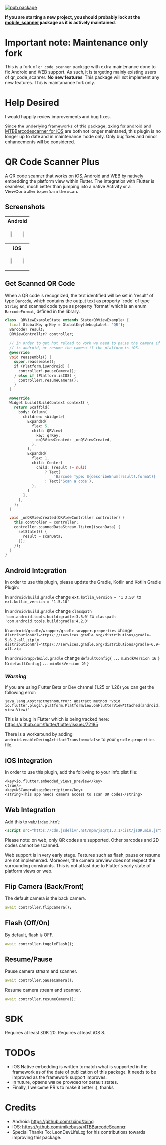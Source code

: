 [![pub package](https://img.shields.io/pub/v/qr_code_scanner_plus?include_prereleases)](https://pub.dartlang.org/packages/qr_code_scanner_plus)

**If you are starting a new project, you should probably look at the [mobile_scanner](https://pub.dev/packages/mobile_scanner) package as it is actively maintained**.

# Important note: Maintenance only fork

This is a fork of `qr_code_scanner` package with extra maintenance done to fix Android and WEB support. As such, it is targeting mainly existing users of qr_code_scanner.
**No new features:** This package will not implement any new features. This is maintanance fork only.

# Help Desired

I would happily review improvements and bug fixes.

Since the underlying frameworks of this package, [zxing for android](https://github.com/zxing/zxing) and [MTBBarcodescanner for iOS](https://github.com/mikebuss/MTBBarcodeScanner) are both not longer maintaned, this plugin is no longer up to date and in maintenance mode only. Only bug fixes and minor enhancements will be considered.

# QR Code Scanner Plus

A QR code scanner that works on iOS, Android and WEB by natively embedding the platform view within Flutter. The integration with Flutter is seamless, much better than jumping into a native Activity or a ViewController to perform the scan.

## Screenshots

<table>
<tr>
<th colspan="2">
Android
</th>
</tr>

<tr>
<td>
<p align="center">
<img src="https://raw.githubusercontent.com/juliuscanute/qr_code_scanner/master/.resources/android-app-screen-one.jpg" width="30%" height="30%">
</p>
</td>
<td>
<p align="center">
<img src="https://raw.githubusercontent.com/juliuscanute/qr_code_scanner/master/.resources/android-app-screen-two.jpg" width="30%" height="30%">
</p>
</td>
</tr>

<tr>
<th colspan="2">
iOS
</th>
</tr>

<tr>
<td>
<p align="center">
<img src="https://raw.githubusercontent.com/juliuscanute/qr_code_scanner/master/.resources/ios-app-screen-one.png" width="30%" height="30%">
</p>
</td>
<td>
<p align="center">
<img src="https://raw.githubusercontent.com/juliuscanute/qr_code_scanner/master/.resources/ios-app-screen-two.png" width="30%" height="30%">
</p>
</td>
</tr>

</table>

## Get Scanned QR Code

When a QR code is recognized, the text identified will be set in 'result' of type `Barcode`, which contains the output text as property 'code' of type `String` and scanned code type as property 'format' which is an enum `BarcodeFormat`, defined in the library.

```dart
class _QRViewExampleState extends State<QRViewExample> {
  final GlobalKey qrKey = GlobalKey(debugLabel: 'QR');
  Barcode? result;
  QRViewController? controller;

  // In order to get hot reload to work we need to pause the camera if the platform
  // is android, or resume the camera if the platform is iOS.
  @override
  void reassemble() {
    super.reassemble();
    if (Platform.isAndroid) {
      controller!.pauseCamera();
    } else if (Platform.isIOS) {
      controller!.resumeCamera();
    }
  }

  @override
  Widget build(BuildContext context) {
    return Scaffold(
      body: Column(
        children: <Widget>[
          Expanded(
            flex: 5,
            child: QRView(
              key: qrKey,
              onQRViewCreated: _onQRViewCreated,
            ),
          ),
          Expanded(
            flex: 1,
            child: Center(
              child: (result != null)
                  ? Text(
                      'Barcode Type: ${describeEnum(result!.format)}   Data: ${result!.code}')
                  : Text('Scan a code'),
            ),
          )
        ],
      ),
    );
  }

  void _onQRViewCreated(QRViewController controller) {
    this.controller = controller;
    controller.scannedDataStream.listen((scanData) {
      setState(() {
        result = scanData;
      });
    });
  }
}

```

## Android Integration

In order to use this plugin, please update the Gradle, Kotlin and Kotlin Gradle Plugin:

In `android/build.gradle` change `ext.kotlin_version = '1.3.50'` to `ext.kotlin_version = '1.5.10'`

In `android/build.gradle` change `classpath 'com.android.tools.build:gradle:3.5.0'` to `classpath 'com.android.tools.build:gradle:4.2.0'`

In `android/gradle/wrapper/gradle-wrapper.properties` change `distributionUrl=https\://services.gradle.org/distributions/gradle-5.6.2-all.zip` to `distributionUrl=https\://services.gradle.org/distributions/gradle-6.9-all.zip`

In `android/app/build.gradle` change
`defaultConfig{`
`...`
`minSdkVersion 16`
`}` to
`defaultConfig{`
`...`
`minSdkVersion 20`
`}`

### _Warning_

If you are using Flutter Beta or Dev channel (1.25 or 1.26) you can get the following error:

`java.lang.AbstractMethodError: abstract method "void io.flutter.plugin.platform.PlatformView.onFlutterViewAttached(android.view.View)"`

This is a bug in Flutter which is being tracked here: https://github.com/flutter/flutter/issues/72185

There is a workaround by adding `android.enableDexingArtifactTransform=false` to your `gradle.properties` file.

## iOS Integration

In order to use this plugin, add the following to your Info.plist file:

```
<key>io.flutter.embedded_views_preview</key>
<true/>
<key>NSCameraUsageDescription</key>
<string>This app needs camera access to scan QR codes</string>
```

## Web Integration

Add this to `web/index.html`:

```html
<script src="https://cdn.jsdelivr.net/npm/jsqr@1.3.1/dist/jsQR.min.js"></script>
```

Please note: on web, only QR codes are supported. Other barcodes and 2D codes cannot be scanned.

Web support is in very early stage. Features such as flash, pause or resume are not implemented. Moreover, the camera
preview does not respect the surrounding constraints. This is not at last due to Flutter's early state of platform views
on web.

## Flip Camera (Back/Front)

The default camera is the back camera.

```dart
await controller.flipCamera();
```

## Flash (Off/On)

By default, flash is OFF.

```dart
await controller.toggleFlash();
```

## Resume/Pause

Pause camera stream and scanner.

```dart
await controller.pauseCamera();
```

Resume camera stream and scanner.

```dart
await controller.resumeCamera();
```

# SDK

Requires at least SDK 20.
Requires at least iOS 8.

# TODOs

- iOS Native embedding is written to match what is supported in the framework as of the date of publication of this package. It needs to be improved as the framework support improves.
- In future, options will be provided for default states.
- Finally, I welcome PR's to make it better :), thanks

# Credits

- Android: https://github.com/zxing/zxing
- iOS: https://github.com/mikebuss/MTBBarcodeScanner
- Special Thanks To: LeonDevLifeLog for his contributions towards improving this package.

